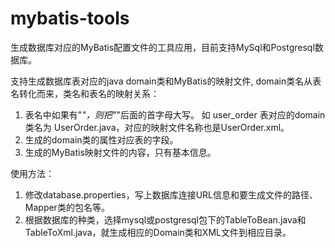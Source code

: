 # mybatis-tools
生成数据库对应的MyBatis配置文件的工具应用，目前支持MySql和Postgresql数据库。

支持生成数据库表对应的java domain类和MyBatis的映射文件, domain类名从表名转化而来，类名和表名的映射关系：
1. 表名中如果有"_"，则把"_"后面的首字母大写。 如 user_order 表对应的domain类名为 UserOrder.java，对应的映射文件名称也是UserOrder.xml。
2. 生成的domain类的属性对应表的字段。
3. 生成的MyBatis映射文件的内容，只有基本信息。


使用方法：
1. 修改database.properties，写上数据库连接URL信息和要生成文件的路径、Mapper类的包名等。
2. 根据数据库的种类，选择mysql或postgresql包下的TableToBean.java和TableToXml.java，就生成相应的Domain类和XML文件到相应目录。
